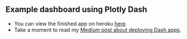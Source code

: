 ## Example dashboard using Plotly Dash

* You can view the finished app on heroku [here](https://sleepy-ridge-83847.herokuapp.com/).
* Take a moment to read my [Medium post about deploying Dash apps](https://medium.com/@austinlasseter/how-to-deploy-a-simple-plotly-dash-app-to-heroku-622a2216eb73).
